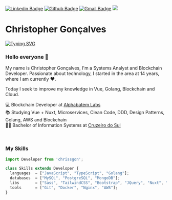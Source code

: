 [![Linkedin Badge](https://img.shields.io/badge/-LinkedIn-0077B5?style=flat&logo=Linkedin&logoColor=white&link=https://www.linkedin.com/in/chrissgon/)](https://www.linkedin.com/in/chrissgon/) [![Github Badge](https://img.shields.io/badge/-Github-242A2D?style=flat&logo=Github&logoColor=white&link=https://github.com/chrissgon/)](https://github.com/chrissgon/) [![Gmail Badge](https://img.shields.io/badge/-Gmail-c14438?style=flat-square&logo=Gmail&logoColor=white)](mailto:chrissgon.dev@gmail.com) ![](https://komarev.com/ghpvc/?username=chrissgon)

# Christopher Gonçalves
[![Typing SVG](https://readme-typing-svg.herokuapp.com/?lines=Systems+Analyst;FullStack+Developer;Blockchain+Developer)](https://git.io/typing-svg)
<div>
  
<p>
  
### Hello everyone 👋
My name is Christopher Gonçalves, I'm a Systems Analyst and Blockchain Developer. Passionate about technology, I started in the area at 14 years, where I am currently ❤️. <br>

Today I seek to improve my knowledge in Vue, Golang, Blockchain and Cloud. <br>

💻 Blockchain Developer at [Alphabatem Labs](https://alphabatem.com/) <br>
📚 Studying Vue + Nuxt, Microservices, Clean Code, DDD, Design Patterns, Golang, AWS and Blockchain <br>
👨‍💻 Bachelor of Information Systems at [Cruzeiro do Sul](https://www.cruzeirodosul.edu.br/) <br>
</p>

<br>

### My Skills

```js
import Developer from 'chrissgon';

class Skills extends Developer {
  languages  = ["JavaScript", "TypeScript", "Golang"];
  databases  = ["MySQL", "PostgreSQL", "MongoDB"];
  libs       = ["Sass", "TailwindCSS", "Bootstrap", "JQuery", "Nuxt", "Vue"];
  tools      = ["Git", "Docker", "Nginx", "AWS"];
}
```
